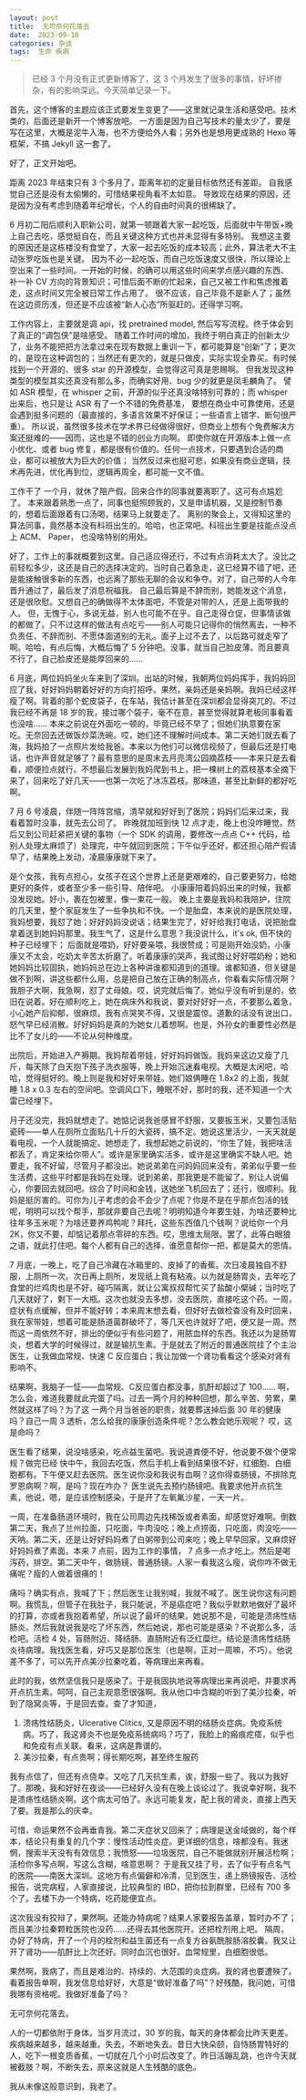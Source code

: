 ```yaml
---
layout: post
title:  无可奈何花落去
date:  2023-09-10
categories: 杂谈
tags:  生命 疾病
---
```

>  已经 3 个月没有正式更新博客了，这 3 个月发生了很多的事情，好坏掺杂，有的影响深远。今天简单记录一下。

首先，这个博客的主题应该正式要发生变更了——这里就记录生活和感受吧。技术类的，后面还是新开一个博客放吧。
一方面是因为自己写技术的量太少了，要是写在这里，大概是泥牛入海，也不方便给外人看；另外也是想用更成熟的 Hexo 等框架，不搞 Jekyll 这一套了。

好了，正文开始吧。

距离 2023 年结束只有 3 个多月了，距离年初的定量目标依然还有差距。 自我感觉自己还是没有太偷懒的，可惜结果视角看不太如意。
导致现在结果的原因，还是因为没有考虑到随着年纪增长，个人的自由时间真的很稀缺了。

6 月初二阳后顺利入职新公司，就第一顿跟着大家一起吃饭，后面就中午带饭+晚上自己去吃，感觉挺自在，而且关键这种方式也并未显得有多特别。
我想这主要的原因还是这栋楼没有食堂了，大家一起去吃饭的成本较高；此外，算法老大不主动张罗吃饭也是关键。
因为不必一起吃饭，而自己吃饭速度又很快，所以理论上空出来了一些时间。一开始的时候，的确可以用这些时间来学点感兴趣的东西、
补一补 CV 方向的背景知识；可惜后面不断的忙起来，自己又被工作和焦虑推着走，这点时间又完全被日常工作占用了。
很不应该，自己毕竟不是新人了；虽然在这边资历浅，但还是不应该被“新人心态”所驱赶的。还得学习啊。

工作内容上，主要就是调 api，找 pretrained model, 然后写写流程。终于体会到了真正的“调包侠”是啥感受。
随着工作时间的增加，我终于明白真正的创新太少了，业务不能把把方法拿过来在现有数据上重训一下，都可能算是“创新”了；更次的，是现在这种调包的；当然还有更次的，就是只做皮，实际实现全靠买。有时候找到一个开源的、很多 star 的开源模型，会觉得这可真是恩赐啊。
但我发现这种类型的模型其实还真没有那么多，而确实好用、bug 少的就更是凤毛麟角了。
譬如 ASR 模型，在 whisper 之前，开源的似乎还真没啥特别可靠的；而 whisper 出来后，也只是让 ASR 有了一个不错的免费基准，
要想在商业中可靠使用，还是会遇到挺多问题的（最直接的，多语言效果不好保证；一些语言上错字、断句很严重）。
所以说，虽然很多技术在学术界已经做得很好，但商业上想有个免费解决方案还挺难的——因而，这也是不错的创业方向啊。
即使你就在开源版本上做一点小优化、或者 bug 修复，都是很有价值的。任何一点技术，只要遇到合适的商业，都可以被放大为巨大的价值；
当然反过来也挺可悲，如果没有商业逻辑，技术再先进，优化再到位，逻辑再周全，都可能一文不值。

工作干了 一个月，就休了陪产假。回来合作的同事就要离职了。这可有点尴尬了。
本来跟着熟悉一点了，同事也挺照顾我的，又是申请机器，又是控制节奏的，想着后面跟着有口汤喝，结果马上就要走了。
离别的聚会上，又得知这里的算法同事，竟然基本没有科班出生的。哈哈，也正常吧。科班出生要是技能点没点上 ACM、 Paper，
也没啥特别的用处。

好了，工作上的事就概要到这里。自己适应得还行，不过有点消耗太大了。没比之前轻松多少，这还是自己的选择决定的。当时自己着急走，这已经算不错了吧，还是能接触很多新的东西，也远离了那些无聊的会议和争夺。对了，自己带的人今年晋升通过了，最后发了消息祝福我。
自己最后算是不辞而别，她能发这个消息，还是很欣慰。又想自己的确做得不太体面吧，不管是对带的人，还是上面带我的人。
但，无愧于心，多说无益，别人也可能不在乎。自己走得仓促，但事情该做的都做了。只不过这样的做法有点吃亏——别人可能只记得你的悄然离去，一种不负责任、不辞而别、不愿体面道别的无礼。面子上过不去了，以后路可就走窄了啊。哈哈，有点后悔，大概后悔了 5 分钟吧。没事，就当自己脸皮薄。而且要真不行了，自己脸皮还是能厚回来的……

6 月底，两位妈妈坐火车来到了深圳。出站的时候，我朝两位妈妈挥手，我妈妈回应了我，好好妈妈朝着好好的方向打招呼。果然，亲妈还是亲妈啊。我妈已经这样瘦了啊。背着的那个蛇皮袋子，在车站，我估计甚至在深圳都会显得突兀的。不过我已经不再是 18 岁的我，接过哪个袋子，毫不在意，甚至觉得就算老板同事看着也没啥…… 本来之前说在外面吃一顿的，毕竟已经不早了；但她们执意要在家吃。无奈回去还做饭炒菜洗碗。哎，她们还不理解时间成本。第二天她们就去看了海，我妈拍了一点照片发给我爸。本来以为他们可以微信视频了，但最后还是打电话，也许声音就足够了？最有意思的是周末去月亮湾公园摘荔枝——本来只是去看看，顺便捡点就行。不想最后发展到我妈爬到书上，把一棵树上的荔枝基本全摘下来了，回来吃了好几天——也第一次吃了冰冻荔枝。那味道，甚至比新鲜的都好吃啊。

7 月 6 号凌晨，伴随一阵阵宫缩，清早就和好好到了医院；妈妈们后来过来，我看着暂时没事，就先去公司了。
昨晚就加班到快 12 点才走，晚上也没咋睡觉。然后又到公司赶紧把关键的事物（一个 SDK 的调用，要修改一点点 C++ 代码，给别人处理太麻烦了）处理完，中午就回到医院；下午似乎还好，都还担心陪产假请早了，结果晚上发动，凌晨康康就下来了。

是个女孩，我有点担心，女孩子在这个世界上还是更艰难的，自己要更努力，给她更好的条件，或者至少多一些引导、陪伴吧。
小康康陪着妈妈出来的时候，我都没发现她。好小，裹在包被里，像一束花一般。
晚上主要是我妈和我陪护，住院的几天里，整个家庭发生了一些争执和不快。一个是胎盘，本来说的是医院处理，我妈想要，我怼了她；好好妈妈没说话；结果生完了，好好给我打电话，说把胎盘拿着送到她妈妈那里。我生气了，这是什么意思？我没说什么，it's ok, 但不快的种子已经埋下；
后面就是喂奶，好好要亲喂，我很赞成；可是刚开始没奶，小康康又不太会，吃奶太辛苦太折磨了。听着康康的哭声，我试图让好好喂奶粉；她和她妈妈比较固执，她妈妈总在边上各种讲谁都知道到的道理。谁都知道，但关键是做不到啊，讲这些都什么用，总是把自己放在正确的制高点，你看看实际情况啊？我胆子大啊，我急啊，怼了丈母娘。哎，说完就后悔了。她似乎没有听到是的，依旧在说着。好在顺利吃上，她在病床外和我说，要对好好好一点，不要那么着急，小心她产后抑郁，很麻烦。我有点哭笑不得，又很是震惊。道歉的话没有说出口，怒气早已经消散。好好妈妈是真的为她女儿着想啊。也是，外孙女的重要性必然是比不了女儿的——不论从何种维度。

出院后，开始进入产褥期。我妈帮着带娃，好好妈妈做饭。我妈来这边又瘦了几斤，每天除了白天抱下孩子洗衣服等，晚上开始沉迷看电视。大概是太闲吧，哈哈，觉得挺好的。晚上则是我和好好来带娃。她们娘俩睡在 1.8x2 的上面，我就睡 1.8 x 0.3 左右的空间吧。空调风口下，睡眠不好，那时的我，还不知道一个大雷已经埋下。

月子还没完，我妈就想走了。她惦记说我爸感冒不舒服，又要扳玉米，又要包活贴瓷砖——单人在厕所立面贴几十斤的大瓷砖，搞不定。她说这里活少，一天天就是看电视，一个人就能搞定。她想走了，我想起她之前说的，“你生了娃，我把啥活都丢了，肯定来给你带人”。或许是家里确实活多，或许是这里确实不缺人吧。她要走，我不好留，尽管月子都没出。她说弟弟在问妈妈回来没有，弟弟似乎要一些生活费，这些平时都是我妈在处理。说到弟弟，那我更是不能留了。别让人说偏心，你要回去就回吧。综合了时间和金钱，送她坐飞机回去了；还行，很顺利。我妈是挺厉害的。可你为儿子考虑的会不会少了点呢？你是不是在乎那点包活的钱呢，明明可以找个帮手，那就非要自己去呢？明明知道今年要生娃，为啥还要种比往年多玉米呢？为啥还要养鸡鸭呢？拜托，这些东西值几个钱啊？说给你一个月 2K，你又不要，却惦记着那点零碎的东西。哎，思维太局限。罢了，此等白眼狼之语，就此打住吧。每个人都有自己的选择，谁愿意帮你一把，都是莫大的恩情。

7 月底，一晚上，吃了自己冷藏在冰箱里的、皮掉了的香蕉。次日凌晨独自不舒服，上厕所一次。次日再上厕所，发现纸上竟有粘液。以为就是肠胃炎，去年吃了食堂的烂鸡肉也是不好，碰巧隔离，就让公寓叔叔帮忙买了盐酸小檗碱；当时吃了几天就好了，剩下一大瓶。这次也就没去多想，没去医院，直接吃这个药。一周，症状有点缓解，但并不能好转；本来周末想去看，但好好去做检查没有及时回来，我在家带娃，想着可能是肠道菌群破坏了，等几天也许就好了吧，便又是一周。然而这一周依然不好，排出的便似乎有些问题了，用脓血样的东西。我还以为是肠胃炎，想着大学的时候得过，就是输抗生素。于是就去了附近的普通医院挂了个主治医生，让我做血常规、快速 C 反应蛋白；我让加做一个肾功看看这个感染对肾有影响不。

结果啊，我脑子一怔——血常规、C反应蛋白都没事，肌酐却超过了 100…… 啊，怎么会，难道我要就此完蛋了吗。过去一两个月的种种回想，那么辛苦、劳累，果然就这样了吗？为了这 一两个月当爸爸的职责，就要葬送掉后面 30 年的健康吗？自己一周 3 透析，怎么给我的康康创造条件呢？怎么教会她乐观呢？ 哎，这是命吗？

医生看了结果，说没啥感染，吃点益生菌吧。我说道粪便不好，他说要不做个便常规？做完已经 快中午，我回去吃饭，然后手机上看到结果很不好，红细胞、白细胞都有。下午便又赶去医院。医生说你没和我说有血啊？这你得查肠镜，不排除克罗恩病啊？啊，是吗？现在咋办？ 医生说先去预约肠镜吧。我要求他开点抗生素，他说，嗯，是应该控制感染，于是开了左氧氟沙星，一天一片。

一周，在准备肠道环境时，我在公司周边先找稀饭或者素面，却感觉好难啊。倒数第二天，我点了兰州拉面，只吃面，牛肉没吃；晚上点捞面，只吃面，肉没吃——天呐。第二天，还是让好好妈妈煮了白粥带到公司来吃；晚上早早回家，又麻烦好好妈妈煮了素面。本来 7 点前，因为工作的事情， 7 点多一点才吃上。然后是喝泻药，排空。第二天中午，做肠镜，普通肠镜。人家一看我这么瘦，说你咋不做无痛呢？瘦的人做着很痛的！

痛吗？确实有点，我喊了下；然后医生让我别喊，我就不喊了。医生说你这有问题啊。我慌乱，但管子在我肚子，我只能说，不是癌症吧？我似乎默默地做好了最坏的打算，亦或者我抱着希望，所以说了最坏的结果。她说那不是，可能是溃疡性结肠炎。然后我就说我是吃了坏东西，然后她说，那也可能是感染？不说那么多，活检吧。活检 4 处，盲肠附近、降结肠、直肠附近有泛红糜烂。结论是溃疡性结肠炎待病理。我找医生看，好巧又是那位医生（也是啊，正对一周嘛，不巧）。他说差不多了，可以先开点美沙拉秦吃着，等病理出来再看。

此时的我，依然坚信我只是感染了。于是我固执地说等病理出来再说吧，并要求再开点抗生素。呵呵，自己主观意愿很强啊。我从他口中含糊的听到了美沙拉秦，听到了隐窝炎等，于是回去查。查了才知道，

1. 溃疡性结肠炎，Ulcerative Clitics, 又是原因不明的结肠炎症病。免疫系统病。巧了，我这肾炎不也是免疫系统病吗？巧了，我脸上的瘢痕疙瘩，似乎也和免疫有点关联。看来，这病是靠谱的。
2. 美沙拉秦，有点贵啊；得长期吃啊，甚至终生服药

我有点信了，但还有点侥幸。又吃了几天抗生素，诶，舒服一些了。我以为我好了。那晚，我和好好在夜谈——已经好久没有在晚上谈论过了。我说幸好啊，我不是溃疡性结肠炎啊。这个病太可怕了。永远可能复发，配上我的肾炎，直接上西天了要。我是那么的庆幸。

可惜，命运果然不会再垂青我。第二天症状又回来了；病理是送金域做的，每个样本，结论只有重复的几个字：慢性活动性炎症。更详细的信息，啥都没有。我迷惘，搜索半天没有有效信息；我愤怒——垃圾医院，自己不能做就别开展活检啊；活检你多写点啊，写这么含糊，啥意思啊？
于是我又挂了号，去了似乎有点名气的医院——南医大深圳。这地方有点偏僻和冷清，见到医生，递上肠镜报告、活检报告，说完病程，人家直接说，比较典型的 IBD，把你拉到群里，已经有 700 多个了。去楼下办一个特病，吃药能便宜点。

这次我没有狡辩了，果然啊。还能办特病呢？结果人家要报告盖章，暂时办不了；而且美沙拉秦颗粒医院也没药……还得去其他医院开。还把栓剂用上吧。 隔周，办好了特病，开了一个月的栓剂和益生菌还有一点复方谷氨酰胺肠溶胶囊。我又让开了肾功——肌酐比上次还好。同时血沉也很好。血常规里，白细胞很低。

果然啊，我病了，而且是难治的、持续的、大范围的炎症病。我的肾也要遭殃了。
看着报告单啊，我发信息给好好，大意是“做好准备了吗”？好残酷，我问她，可惜我哪有资格呢。我做好准备了吗？

无可奈何花落去。

人的一切都依附于身体。当岁月流过，30 岁的我，每天的身体都会比昨天更差。疾病越来越多，越来越重。失去，不断地失去。昔日大快朵颐，自恃肠胃特好的人，吃下一根变质香蕉，一切就在几个小时后改变了。昨日活蹦乱跳，也许今天就被截肢？啊，不断失去，原来这就是人生残酷的底色。

我从未像这般意识到，我老了。